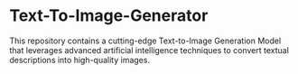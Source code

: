 # Text-To-Image-Generator
This repository contains a cutting-edge Text-to-Image Generation Model that leverages advanced artificial intelligence techniques to convert textual descriptions into high-quality images.
